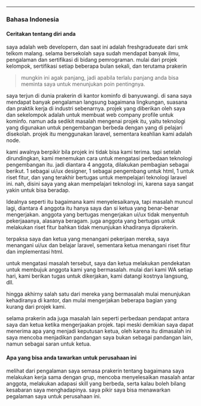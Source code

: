 --- 
### Bahasa Indonesia
#### Ceritakan tentang diri anda
saya adalah web developern, dan saat ini adalah freshgradueate dari smk telkom malang. selama bersekolah saya sudah mendapat banyak ilmu, pengalaman dan sertifikasi di bidang pemrograman. mulai dari projek kelompok, sertifikasi setiap beberapa bulan sekali, dan terutama prakerin

> mungkin ini agak panjang, jadi apabila terlalu panjang anda bisa meminta saya untuk menunjukan poin pentingnya.

saya terjun di dunia prakerin di kantor kominfo di banyuwangi. di sana saya mendapat banyak pengalaman langsung bagaimana lingkungan, suasana dan praktik kerja di industri sebenarnya. projek yang diberikan oleh saya dan sekelompok adalah untuk membuat web company profile untuk kominfo. namun ada sedikit masalah mengenai projek itu, yaitu teknologi yang digunakan untuk pengembangan berbeda dengan yang di pelajari disekolah. projek itu menggunakan laravel, sementara keahlian kami adalah node.

kami awalnya berpikir bila projek ini tidak bisa kami terima. tapi setelah dirundingkan, kami menemukan cara untuk mengatasi perbedaan teknologi pengembangan itu. jadi diantara 4 anggota, dilakukan pembagian sebagai berikut. 1 sebagai ui/ux designer, 1 sebagai pengembang untuk html, 1 untuk riset fitur, dan yang terakhir bertugas untuk mempelajari teknologi laravel ini.
nah, disini saya yang akan mempelajari teknologi ini, karena saya sangat yakin untuk bisa beradap.

Idealnya seperti itu bagaimana kami menyelesaikanya, tapi masalah muncul lagi, diantara 4 anggota itu hanya saya dan si ketua yang benar-benar mengerjakan. anggota yang bertugas mengerjakan ui/ux tidak menyentuh pekerjaaanya, alasanya beragam. juga anggota yang bertugas untuk melakukan riset fitur bahkan tidak menunjukan khadiranya diprakerin.

terpaksa saya dan ketua yang menangani pekerjaan mereka, saya menangani ui/ux dan belajar laravel, sementara ketua menangani riset fitur dan implementasi html. 

untuk mengatasi masalah tersebut, saya dan ketua melakukan pendekatan untuk membujuk anggota kami yang bermasalah. mulai dari kami WA setiap hari, kami berikan tugas untuk dikerjakan, kami datangi kostnya langsung, dll.

hingga akhirny salah satu dari mereka yang bermasalah mulai menunjukan kehadiranya di kantor, dan mulai mengerjakan beberapa bagian yang kurang dari projek kami.

selama prakerin ada juga masalah lain seperti perbedaan pendapat antara saya dan ketua ketika mengerjaakan projek. tapi meski demikian saya dapat menerima apa yang menjadi keputusan ketua, oleh karena itu dimasalah ini saya mencoba menjadikan pandangan saya bukan sebagai pandangan lain, namun sebagai saran untuk ketua.


#### Apa yang bisa anda  tawarkan untuk perusahaan ini
melihat dari pengalaman saya semasa prakerin tentang bagaimana saya melakukan kerja sama dengan grup, mencoba menyelesaikan masalah antar anggota, melakukan adapasi skill yang berbeda, serta kalau boleh bilang kesabaran saya menghadapinya. saya pikir saya bisa menawarkan pegalaman saya untuk perusahaan ini.























